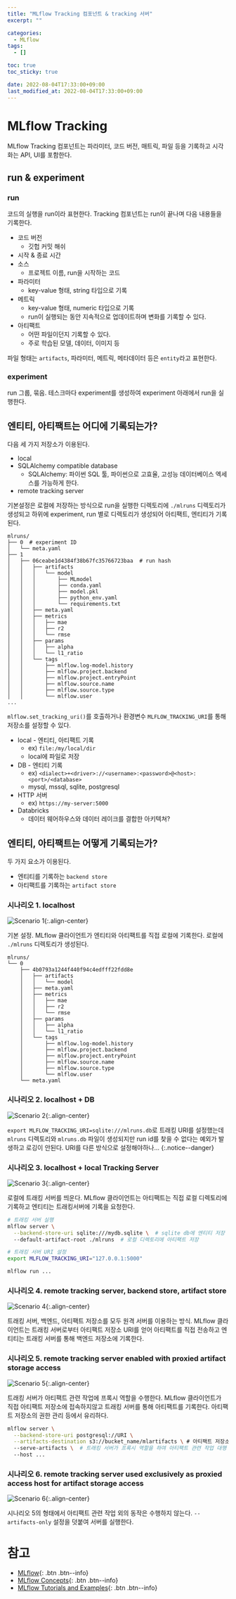 ```yaml
---
title: "MLflow Tracking 컴포넌트 & tracking 서버"
excerpt: ""

categories:
  - MLflow
tags:
  - []

toc: true
toc_sticky: true

date: 2022-08-04T17:33:00+09:00
last_modified_at: 2022-08-04T17:33:00+09:00
---
```


# MLflow Tracking

MLflow Tracking 컴포넌트는 파라미터, 코드 버전, 매트릭, 파일 등을 기록하고 시각화는 API, UI를 포함한다.

## run & experiment

### run

코드의 실행을 run이라 표현한다. Tracking 컴포넌트는 run이 끝나며 다음 내용들을 기록한다.

* 코드 버전
  * 깃헙 커밋 해쉬
* 시작 & 종료 시간
* 소스
  * 프로젝트 이름, run을 시작하는 코드
* 파라미터
  * key-value 형태, string 타입으로 기록
* 메트릭
  * key-value 형태, numeric 타입으로 기록
  * run이 실행되는 동안 지속적으로 업데이트하며 변화를 기록할 수 있다.
* 아티팩트
  * 어떤 파일이던지 기록할 수 있다.
  * 주로 학습된 모델, 데이터, 이미지 등

파일 형태는 `artifacts`, 파라미터, 메트릭, 메타데이터 등은 `entity`라고 표현한다.

### experiment

run 그룹, 묶음. 테스크마다 experiment를 생성하여 experiment 아래에서 run을 실행한다.

## 엔티티, 아티팩트는 어디에 기록되는가?

다음 세 가지 저장소가 이용된다.

* local
* SQLAlchemy compatible database
  * SQLAlchemy: 파이썬 SQL 툴, 파이썬으로 고효율, 고성능 데이터베이스 엑세스를 가능하게 한다.
* remote tracking server

기본설정은 로컬에 저장하는 방식으로 run을 실행한 디렉토리에 `./mlruns` 디렉토리가 생성되고 하위에 experiment, run 별로 디렉토리가 생성되어 아티팩트, 엔티티가 기록된다.

```text
mlruns/
├── 0  # experiment ID
│   └── meta.yaml
├── 1
│   ├── 06ceabe1d4384f38b67fc35766723baa  # run hash
│   │   ├── artifacts
│   │   │   └── model
│   │   │       ├── MLmodel
│   │   │       ├── conda.yaml
│   │   │       ├── model.pkl
│   │   │       ├── python_env.yaml
│   │   │       └── requirements.txt
│   │   ├── meta.yaml
│   │   ├── metrics
│   │   │   ├── mae
│   │   │   ├── r2
│   │   │   └── rmse
│   │   ├── params
│   │   │   ├── alpha
│   │   │   └── l1_ratio
│   │   └── tags
│   │       ├── mlflow.log-model.history
│   │       ├── mlflow.project.backend
│   │       ├── mlflow.project.entryPoint
│   │       ├── mlflow.source.name
│   │       ├── mlflow.source.type
│   │       └── mlflow.user
...
```

`mlflow.set_tracking_uri()`를 호출하거나 환경변수 `MLFLOW_TRACKING_URI`를 통해 저장소를 설정할 수 있다.

* local - 엔티티, 아티팩트 기록
  * ex) `file:/my/local/dir`
  * local에 파일로 저장
* DB - 엔티티 기록
  * ex) `<dialect>+<driver>://<username>:<password>@<host>:<port>/<database>`
  * mysql, mssql, sqlite, postgresql
* HTTP 서버
  * ex) `https://my-server:5000`
* Databricks
  * 데이터 웨어하우스와 데이터 레이크를 결합한 아키텍쳐?


## 엔티티, 아티팩트는 어떻게 기록되는가?

두 가지 요소가 이용된다.
* 엔티티를 기록하는 `backend store`
* 아티팩트를 기록하는 `artifact store`

### 시나리오 1. localhost

![Scenario 1](https://mlflow.org/docs/latest/_images/scenario_1.png){:.align-center}

기본 설정. MLflow 클라이언트가 엔티티와 아티팩트를 직접 로컬에 기록한다. 로컬에 `./mlruns` 디렉토리가 생성된다.

```text
mlruns/
└── 0
    ├── 4b0793a1244f440f94c4edfff22fdd8e
    │   ├── artifacts
    │   │   └── model
    │   ├── meta.yaml
    │   ├── metrics
    │   │   ├── mae
    │   │   ├── r2
    │   │   └── rmse
    │   ├── params
    │   │   ├── alpha
    │   │   └── l1_ratio
    │   └── tags
    │       ├── mlflow.log-model.history
    │       ├── mlflow.project.backend
    │       ├── mlflow.project.entryPoint
    │       ├── mlflow.source.name
    │       ├── mlflow.source.type
    │       └── mlflow.user
    └── meta.yaml

```

### 시나리오 2. localhost + DB

![Scenario 2](https://mlflow.org/docs/latest/_images/scenario_2.png){:.align-center}

`export MLFLOW_TRACKING_URI=sqlite:///mlruns.db`로 트래킹 URI를 설정했는데 `mlruns` 디렉토리와 `mlruns.db` 파일이 생성되지만 run id를 찾을 수 없다는 예외가 발생하고 로깅이 안된다. URI를 다른 방식으로 설정해야하나...
{:.notice--danger}


### 시나리오 3. localhost + local Tracking Server

![Scenario 3](https://mlflow.org/docs/latest/_images/scenario_3.png){:.align-center}

로컬에 트래킹 서버를 띄운다. MLflow 클라이언트는 아티팩트는 직접 로컬 디렉토리에 기록하고 엔티티는 트래킹서버에 기록을 요청한다.

```bash
# 트래킹 서버 실행
mlflow server \
  --backend-store-uri sqlite:///mydb.sqlite \  # sqlite db에 엔티티 저장
  --default-artifact-root ./mlruns  # 로컬 디렉토리에 아티팩트 저장

# 트래킹 서버 URI 설정
export MLFLOW_TRACKING_URI="127.0.0.1:5000"

mlflow run ...
```

### 시나리오 4. remote tracking server, backend store, artifact store

![Scenario 4](https://mlflow.org/docs/latest/_images/scenario_4.png){:.align-center}

트래킹 서버, 백엔드, 아티팩트 저장소를 모두 원격 서버를 이용하는 방식. MLflow 클라이언트는 트래킹 서버로부터 아티팩트 저장소 URI를 얻어 아티팩트를 직접 전송하고 엔티티는 트래킹 서버를 통해 백엔드 저장소에 기록한다.

### 시나리오 5. remote tracking server enabled with proxied artifact storage access

![Scenario 5](https://mlflow.org/docs/latest/_images/scenario_5.png){:.align-center}

트래킹 서버가 아티팩트 관련 작업에 프록시 역할을 수행한다. MLflow 클라이언트가 직접 아티팩트 저장소에 접속하지않고 트래킹 서버를 통해 아티팩트를 기록한다. 아티팩트 저장소의 권한 관리 등에서 유리하다.

```bash
mlflow server \
  --backend-store-uri postgresql://URI \
  --artifacts-destination s3://bucket_name/mlartifacts \ # 아티팩트 저장소 URI
  --serve-artifacts \  # 트래킹 서버가 프록시 역할을 하여 아티팩트 관련 작업 대행
  --host ...
```

### 시나리오 6. remote tracking server used exclusively as proxied access host for artifact storage access

![Scenario 6](https://mlflow.org/docs/latest/_images/scenario_6.png){:.align-center}

시나리오 5의 형태에서 아티팩트 관련 작업 외의 동작은 수행하지 않는다. `--artifacts-only` 설정을 덧붙여 서버를 실행한다.



# 참고
* [MLflow](#https://mlflow.org/docs/latest/index.html){: .btn .btn--info}
* [MLflow Concepts](#https://mlflow.org/docs/latest/concepts.html){: .btn .btn--info}
* [MLflow Tutorials and Examples](#https://mlflow.org/docs/latest/tutorials-and-examples/index.html){: .btn .btn--info}